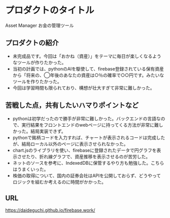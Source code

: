 # プロダクトのタイトル
Asset Manager お金の管理ツール

## プロダクトの紹介

- 未完成品です。今回は「おかね（資産）」をテーマに毎日が楽しくなるようなツールが作りたかった。
- 当初の計画では、pythonのAIを駆使して、firebase登録されている保有資産から「将来の、◯年後のあなたの資産は○％の確率で○○円です。みたいなツールを作りたかった。
- 今回は学習時間も限られており、構想が壮大すぎて非常に難しかった。

## 苦戦した点，共有したいハマりポイントなど

- pythonは初学だったので勝手が非常に難しかった。バックエンドの言語なので、実行結果をフロントエンドのwebページに持ってくる方法が非常に難しかった。結局実装できず。
- pythonで銘柄コードを入力すれば、チャートが表示されるコードは完成したが、結局ローカル以外のページに表示させられなかった。
- chart.jsのライブラリを使い、firebaseに登録されたデータで円グラフを表示させたり、折れ線グラフで、資産推移を表示させるのが苦労した。
- ネットのソースを参考に、IndexedDBに保管するやり方も勉強した。こちらはうまくいった。
- 株価の取得について、国内の証券会社はAPIを公開しておらず、どうやってロジックを組むか考えるのに時間がかかった。

## URL
https://daideguchi.github.io/firebase.work/